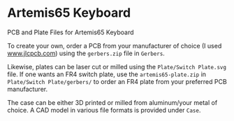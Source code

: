 # Artemis65 Keyboard
PCB and Plate Files for Artemis65 Keyboard

To create your own, order a PCB from your manufacturer of choice (I used www.jlcpcb.com) using the `gerbers.zip` file in `Gerbers`. 

Likewise, plates can be laser cut or milled using the `Plate/Switch Plate.svg` file. If one wants an FR4 switch plate, use the `artemis65-plate.zip` in `Plate/Switch Plate/gerbers/` to order an FR4 plate from your preferred PCB manufacturer.

The case can be either 3D printed or milled from aluminum/your metal of choice. A CAD model in various file formats is provided under `Case`.